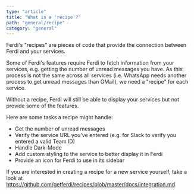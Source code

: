 ```yaml
---
type: "article"
title: "What is a 'recipe'?"
path: "general/recipe"
category: "general"
---
```

Ferdi's "recipes" are pieces of code that provide the connection between Ferdi and your services.

Some of Ferdi's features require Ferdi to fetch information from your services, e.g. getting the number of unread messages you have. As this process is not the same across all services (i.e. WhatsApp needs another process to get unread messages than GMail), we need a "recipe" for each service.

Without a recipe, Ferdi will still be able to display your services but not provide some of the features.

Here are some tasks a recipe might handle:
- Get the number of unread messages
- Verify the service URL you've entered (e.g. for Slack to verify you entered a valid Team ID)
- Handle Dark-Mode
- Add custom styling to the service to better display it in Ferdi
- Provide an icon for Ferdi to use in its sidebar

If you are interested in creating a recipe for a new service yourself, take a look at <https://github.com/getferdi/recipes/blob/master/docs/integration.md>.